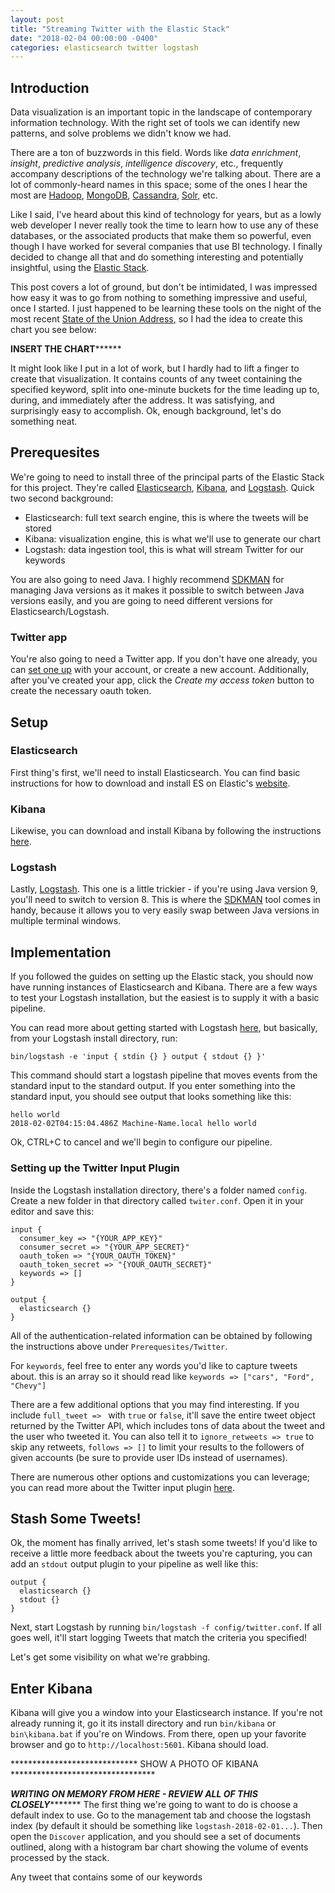 ```yaml
---
layout: post
title: "Streaming Twitter with the Elastic Stack"
date: "2018-02-04 00:00:00 -0400"
categories: elasticsearch twitter logstash
---
```


## Introduction
Data visualization is an important topic in the landscape of contemporary information technology.
With the right set of tools we can identify new patterns, and solve problems we didn't
know we had.

There are a ton of buzzwords in this field. Words like _data enrichment_, _insight_, _predictive analysis_,
_intelligence discovery_, etc., frequently accompany descriptions of the technology
we're talking about. There are a lot of commonly-heard names in this space; some
of the ones I hear the most are [Hadoop](http://hadoop.apache.org/),
[MongoDB](https://www.mongodb.com/), [Cassandra](http://cassandra.apache.org/),
[Solr](http://lucene.apache.org/solr/), etc.

Like I said, I've heard about this kind of technology for years, but as a lowly
web developer I never really took the time to learn how to use any of these
databases, or the associated products that make them so powerful, even though I have
worked for several companies that use BI technology. I finally decided to change
all that and do something interesting and potentially insightful, using the
[Elastic Stack](https://www.elastic.co/products).

This post covers a lot of ground, but don't be intimidated, I was impressed
how easy it was to go from nothing to something impressive and useful, once I started.
I just happened to be learning these tools on the night of the most recent
[State of the Union Address](https://www.c-span.org/video/?439496-1/president-trump-delivers-state-union-address),
so I had the idea to create this chart you see below:

************************INSERT THE CHART******************************

It might look like I put in a lot of work, but I hardly had to lift a finger to create
that visualization. It contains counts of any tweet containing the specified keyword,
split into one-minute buckets for the time leading up to, during, and immediately
after the address.
It was satisfying, and surprisingly easy to accomplish. Ok, enough background,
let's do something neat.

## Prerequesites
We're going to need to install three of the principal parts of the Elastic Stack
for this project. They're called [Elasticsearch](https://github.com/elastic/elasticsearch),
[Kibana](https://github.com/elastic/kibana), and [Logstash](https://github.com/elastic/logstash).
Quick two second background:

* Elasticsearch: full text search engine, this is where the tweets will be stored
* Kibana: visualization engine, this is what we'll use to generate our chart
* Logstash: data ingestion tool, this is what will stream Twitter for our keywords

You are also going to need Java. I highly recommend [SDKMAN](http://sdkman.io/)
for managing Java versions as it makes it possible to switch between Java versions
easily, and you are going to need different versions for Elasticsearch/Logstash.

### Twitter app
You're also going to need a Twitter app. If you don't have one already, you can
[set one up](https://dev.twitter.com/apps/new) with your account, or create a
new account. Additionally, after you've created your app, click the
_Create my access token_ button to create the necessary oauth token.

## Setup
### Elasticsearch
First thing's first, we'll need to install Elasticsearch. You can find basic
instructions for how to download and install ES on Elastic's
[website](https://www.elastic.co/downloads/elasticsearch).

### Kibana
Likewise, you can download and install Kibana by following the instructions
[here](https://www.elastic.co/downloads/kibana).

### Logstash
Lastly, [Logstash](https://www.elastic.co/guide/en/logstash/current/installing-logstash.html).
This one is a little trickier - if you're using Java version 9, you'll need to
switch to version 8. This is where the [SDKMAN](http://sdkman.io/) tool comes
in handy, because it allows you to very easily swap between Java versions in
multiple terminal windows.

## Implementation
If you followed the guides on setting up the Elastic stack, you should now have
running instances of Elasticsearch and Kibana. There are a few ways to test your
Logstash installation, but the easiest is to supply it with a basic pipeline.

You can read more about getting started with Logstash
[here](https://www.elastic.co/guide/en/logstash/current/first-event.html), but
basically, from your Logstash install directory, run:
```
bin/logstash -e 'input { stdin {} } output { stdout {} }'
```

This command should start a logstash pipeline that moves events from the
standard input to the standard output. If you enter something into the standard
input, you should see output that looks something like this:

```
hello world
2018-02-02T04:15:04.486Z Machine-Name.local hello world
```

Ok, CTRL+C to cancel and we'll begin to configure our pipeline.

### Setting up the Twitter Input Plugin

Inside the Logstash installation directory, there's a folder named `config`.
Create a new folder in that directory called `twiter.conf`. Open it in your
editor and save this:

```
input {
  consumer_key => "{YOUR_APP_KEY}"
  consumer_secret => "{YOUR_APP_SECRET}"
  oauth_token => "{YOUR_OAUTH_TOKEN}"
  oauth_token_secret => "{YOUR_OAUTH_SECRET}"
  keywords => []
}

output {
  elasticsearch {}
}
```

All of the authentication-related information can be obtained by following the
instructions above under `Prerequesites/Twitter`.

For `keywords`, feel free to enter any words you'd like to capture tweets about.
this is an array so it should read like `keywords => ["cars", "Ford", "Chevy"]`

There are a few additional options that you may find interesting. If you include
`full_tweet => ` with `true` or `false`, it'll save the entire tweet object
returned by the Twitter API, which includes tons of data about the tweet and the
user who tweeted it. You can also tell it to `ignore_retweets => true` to skip
any retweets, `follows => []` to limit your results to the followers of given
accounts (be sure to provide user IDs instead of usernames).

There are numerous other options and customizations you can leverage; you can
read more about the Twitter input plugin [here](https://www.elastic.co/guide/en/logstash/5.5/plugins-inputs-twitter.html).

## Stash Some Tweets!
Ok, the moment has finally arrived, let's stash some tweets! If you'd like to
receive a little more feedback about the tweets you're capturing, you can add
an `stdout` output plugin to your pipeline as well like this:

```
output {
  elasticsearch {}
  stdout {}
}
```

Next, start Logstash by running `bin/logstash -f config/twitter.conf`. If all
goes well, it'll start logging Tweets that match the criteria you specified!

Let's get some visibility on what we're grabbing.

## Enter Kibana
Kibana will give you a window into your Elasticsearch instance. If you're not already
running it, go it its install directory and run `bin/kibana` or `bin\kibana.bat` if
you're on Windows. From there, open up your favorite browser and go to `http://localhost:5601`.
Kibana should load.

***************************** SHOW A PHOTO OF KIBANA *********************************

*************WRITING ON MEMORY FROM HERE - REVIEW ALL OF THIS CLOSELY********************
The first thing we're going to want to do is choose a default index to use.
Go to the management tab and choose the logstash index (by default it should be something like `logstash-2018-02-01...`).
Then open the `Discover` application, and you should see a set of documents outlined,
along with a histogram bar chart showing the volume of events processed by the stack.

Any tweet that contains some of our keywords 

